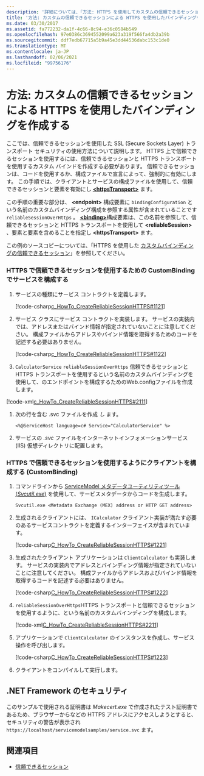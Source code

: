 ```yaml
---
description: '詳細については、「方法: HTTPS を使用してカスタムの信頼できるセッションのバインディングを作成する」を参照してください。'
title: '方法: カスタムの信頼できるセッションによる HTTPS を使用したバインディングを作成する'
ms.date: 03/30/2017
ms.assetid: fa772232-da1f-4c66-8c94-e36c0584b549
ms.openlocfilehash: 97e0386c3694552099a623a319f566fa4db2a39b
ms.sourcegitcommit: ddf7edb67715a5b9a45e3dd44536dabc153c1de0
ms.translationtype: MT
ms.contentlocale: ja-JP
ms.lasthandoff: 02/06/2021
ms.locfileid: "99756176"
---
```

# <a name="how-to-create-a-custom-reliable-session-binding-with-https"></a>方法: カスタムの信頼できるセッションによる HTTPS を使用したバインディングを作成する

ここでは、信頼できるセッションを使用した SSL (Secure Sockets Layer) トランスポート セキュリティの使用方法について説明します。 HTTPS 上で信頼できるセッションを使用するには、信頼できるセッションと HTTPS トランスポートを使用するカスタム バインドを作成する必要があります。 信頼できるセッションは、コードを使用するか、構成ファイルで宣言によって、強制的に有効にします。 この手順では、クライアントとサービスの構成ファイルを使用して、信頼できるセッションと要素を有効にし [**\<httpsTransport>**](../../configure-apps/file-schema/wcf/httpstransport.md) ます。

この手順の重要な部分は、 **\<endpoint>** 構成要素に `bindingConfiguration` という名前のカスタムバインディング構成を参照する属性が含まれていることです `reliableSessionOverHttps` 。 [**\<binding>**](../../configure-apps/file-schema/wcf/bindings.md)構成要素は、この名前を参照して、信頼できるセッションと HTTPS トランスポートを使用して **\<reliableSession>** 、要素と要素を含めることを指定し **\<httpsTransport>** ます。

この例のソースコピーについては、「HTTPS を使用した [カスタムバインディングの信頼できるセッション](../samples/custom-binding-reliable-session-over-https.md)」を参照してください。

### <a name="configure-the-service-with-a-custombinding-to-use-a-reliable-session-with-https"></a>HTTPS で信頼できるセッションを使用するための CustomBinding でサービスを構成する

1. サービスの種類にサービス コントラクトを定義します。

   [!code-csharp[c_HowTo_CreateReliableSessionHTTPS#1121](../../../../samples/snippets/csharp/VS_Snippets_CFX/c_howto_createreliablesessionhttps/cs/service.cs#1121)]

1. サービス クラスにサービス コントラクトを実装します。 サービスの実装内では、アドレスまたはバインド情報が指定されていないことに注意してください。 構成ファイルからアドレスやバインド情報を取得するためのコードを記述する必要はありません。

   [!code-csharp[c_HowTo_CreateReliableSessionHTTPS#1122](../../../../samples/snippets/csharp/VS_Snippets_CFX/c_howto_createreliablesessionhttps/cs/service.cs#1122)]

1.  `CalculatorService` `reliableSessionOverHttps` 信頼できるセッションと HTTPS トランスポートを使用するという名前のカスタムバインディングを使用して、のエンドポイントを構成するためのWeb.configファイルを作成します。

   [!code-xml[c_HowTo_CreateReliableSessionHTTPS#2111](../../../../samples/snippets/csharp/VS_Snippets_CFX/c_howto_createreliablesessionhttps/common/web.config#2111)]

1. 次の行を含む .svc ファイルを作成 *し* ます。

   `<%@ServiceHost language=c# Service="CalculatorService" %>`

1. サービスの *.svc* ファイルをインターネットインフォメーションサービス (IIS) 仮想ディレクトリに配置します。

### <a name="configure-the-client-with-a-custombinding-to-use-a-reliable-session-with-https"></a>HTTPS で信頼できるセッションを使用するようにクライアントを構成する (CustomBinding)

1. コマンドラインから [ServiceModel メタデータユーティリティツール (*Svcutil.exe*)](../servicemodel-metadata-utility-tool-svcutil-exe.md) を使用して、サービスメタデータからコードを生成します。

   ```console
   Svcutil.exe <Metadata Exchange (MEX) address or HTTP GET address>
   ```

1. 生成されるクライアントには、 `ICalculator` クライアント実装が満たす必要のあるサービスコントラクトを定義するインターフェイスが含まれています。

   [!code-csharp[C_HowTo_CreateReliableSessionHTTPS#1221](../../../../samples/snippets/csharp/VS_Snippets_CFX/c_howto_createreliablesessionhttps/cs/client.cs#1221)]

1. 生成されたクライアント アプリケーションは `ClientCalculator` も実装します。 サービスの実装内でアドレスとバインディング情報が指定されていないことに注意してください。 構成ファイルからアドレスおよびバインド情報を取得するコードを記述する必要はありません。

   [!code-csharp[C_HowTo_CreateReliableSessionHTTPS#1222](../../../../samples/snippets/csharp/VS_Snippets_CFX/c_howto_createreliablesessionhttps/cs/client.cs#1222)]

1. `reliableSessionOverHttps`HTTPS トランスポートと信頼できるセッションを使用するように、という名前のカスタムバインディングを構成します。

   [!code-xml[C_HowTo_CreateReliableSessionHTTPS#2211](../../../../samples/snippets/csharp/VS_Snippets_CFX/c_howto_createreliablesessionhttps/common/app.config#2211)]

1. アプリケーションで `ClientCalculator` のインスタンスを作成し、サービス操作を呼び出します。

   [!code-csharp[C_HowTo_CreateReliableSessionHTTPS#1223](../../../../samples/snippets/csharp/VS_Snippets_CFX/c_howto_createreliablesessionhttps/cs/client.cs#1223)]

1. クライアントをコンパイルして実行します。  

## <a name="net-framework-security"></a>.NET Framework のセキュリティ

このサンプルで使用される証明書は *Makecert.exe* で作成されたテスト証明書であるため、ブラウザーからなどの HTTPS アドレスにアクセスしようとすると、セキュリティの警告が表示され `https://localhost/servicemodelsamples/service.svc` ます。

## <a name="see-also"></a>関連項目

- [信頼できるセッション](reliable-sessions.md)
